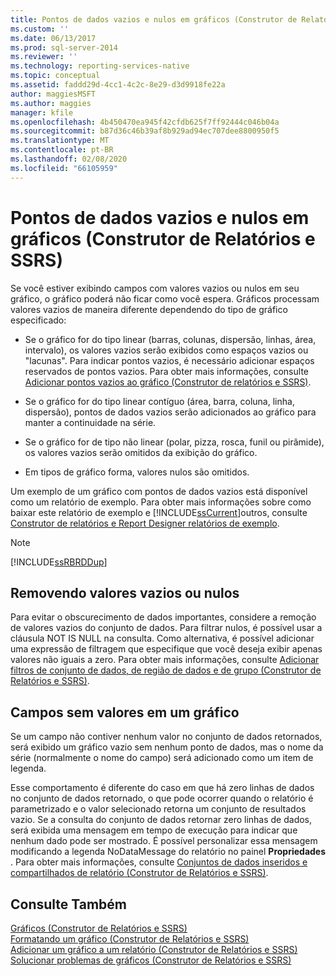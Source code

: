 ```yaml
---
title: Pontos de dados vazios e nulos em gráficos (Construtor de Relatórios e SSRS) | Microsoft Docs
ms.custom: ''
ms.date: 06/13/2017
ms.prod: sql-server-2014
ms.reviewer: ''
ms.technology: reporting-services-native
ms.topic: conceptual
ms.assetid: faddd29d-4cc1-4c2c-8e29-d3d9918fe22a
author: maggiesMSFT
ms.author: maggies
manager: kfile
ms.openlocfilehash: 4b450470ea945f42cfdb625f7ff92444c046b04a
ms.sourcegitcommit: b87d36c46b39af8b929ad94ec707dee8800950f5
ms.translationtype: MT
ms.contentlocale: pt-BR
ms.lasthandoff: 02/08/2020
ms.locfileid: "66105959"
---
```

# <a name="empty-and-null-data-points-in-charts-report-builder-and-ssrs"></a>Pontos de dados vazios e nulos em gráficos (Construtor de Relatórios e SSRS)
  Se você estiver exibindo campos com valores vazios ou nulos em seu gráfico, o gráfico poderá não ficar como você espera. Gráficos processam valores vazios de maneira diferente dependendo do tipo de gráfico especificado:  
  
-   Se o gráfico for do tipo linear (barras, colunas, dispersão, linhas, área, intervalo), os valores vazios serão exibidos como espaços vazios ou "lacunas". Para indicar pontos vazios, é necessário adicionar espaços reservados de pontos vazios. Para obter mais informações, consulte [Adicionar pontos vazios ao gráfico &#40;Construtor de relatórios e SSRS&#41;](add-empty-points-to-a-chart-report-builder-and-ssrs.md).  
  
-   Se o gráfico for do tipo linear contíguo (área, barra, coluna, linha, dispersão), pontos de dados vazios serão adicionados ao gráfico para manter a continuidade na série.  
  
-   Se o gráfico for de tipo não linear (polar, pizza, rosca, funil ou pirâmide), os valores vazios serão omitidos da exibição do gráfico.  
  
-   Em tipos de gráfico forma, valores nulos são omitidos.  
  
 Um exemplo de um gráfico com pontos de dados vazios está disponível como um relatório de exemplo. Para obter mais informações sobre como baixar este relatório de exemplo e [!INCLUDE[ssCurrent](../../includes/sscurrent-md.md)]outros, consulte [Construtor de relatórios e Report Designer relatórios de exemplo](https://go.microsoft.com/fwlink/?LinkId=198283).  
  
> [!NOTE]  
>  [!INCLUDE[ssRBRDDup](../../includes/ssrbrddup-md.md)]  
  
## <a name="removing-empty-or-null-values"></a>Removendo valores vazios ou nulos  
 Para evitar o obscurecimento de dados importantes, considere a remoção de valores vazios do conjunto de dados. Para filtrar nulos, é possível usar a cláusula NOT IS NULL na consulta. Como alternativa, é possível adicionar uma expressão de filtragem que especifique que você deseja exibir apenas valores não iguais a zero. Para obter mais informações, consulte [Adicionar filtros de conjunto de dados, de região de dados e de grupo &#40;Construtor de Relatórios e SSRS&#41;](add-dataset-filters-data-region-filters-and-group-filters.md).  
  
## <a name="fields-with-no-values-in-a-chart"></a>Campos sem valores em um gráfico  
 Se um campo não contiver nenhum valor no conjunto de dados retornados, será exibido um gráfico vazio sem nenhum ponto de dados, mas o nome da série (normalmente o nome do campo) será adicionado como um item de legenda.  
  
 Esse comportamento é diferente do caso em que há zero linhas de dados no conjunto de dados retornado, o que pode ocorrer quando o relatório é parametrizado e o valor selecionado retorna um conjunto de resultados vazio. Se a consulta do conjunto de dados retornar zero linhas de dados, será exibida uma mensagem em tempo de execução para indicar que nenhum dado pode ser mostrado. É possível personalizar essa mensagem modificando a legenda NoDataMessage do relatório no painel **Propriedades** . Para obter mais informações, consulte [Conjuntos de dados inseridos e compartilhados de relatório &#40;Construtor de Relatórios e SSRS&#41;](../report-data/report-embedded-datasets-and-shared-datasets-report-builder-and-ssrs.md).  
  
## <a name="see-also"></a>Consulte Também  
 [Gráficos &#40;Construtor de Relatórios e SSRS&#41;](charts-report-builder-and-ssrs.md)   
 [Formatando um gráfico &#40;Construtor de Relatórios e SSRS&#41;](formatting-a-chart-report-builder-and-ssrs.md)   
 [Adicionar um gráfico a um relatório &#40;Construtor de Relatórios e SSRS&#41;](add-a-chart-to-a-report-report-builder-and-ssrs.md)   
 [Solucionar problemas de gráficos &#40;Construtor de Relatórios e SSRS&#41;](troubleshoot-charts-report-builder-and-ssrs.md)  
  
  
